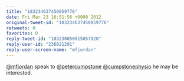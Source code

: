 ```yaml
---
title: "183234637450059776"
date: Fri Mar 23 16:51:56 +0000 2012
original-tweet-id: "183234637450059776"
retweets: 0
favorites: 0
reply-tweet-id: "183230050815057920"
reply-user-id: "236821291"
reply-user-screen-name: "mfjordan"
---
```

<a href="https://twitter.com/mfjordan">@mfjordan</a> speak to <a href="https://twitter.com/petercumpstone">@petercumpstone</a> <a href="https://twitter.com/cumpstonephysio">@cumpstonephysio</a> he may be interested.
